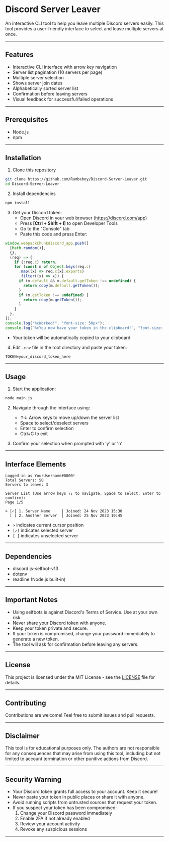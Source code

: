 # Discord Server Leaver

An interactive CLI tool to help you leave multiple Discord servers easily. This tool provides a user-friendly interface to select and leave multiple servers at once.

---

## Features

- Interactive CLI interface with arrow key navigation
- Server list pagination (10 servers per page)
- Multiple server selection
- Shows server join dates
- Alphabetically sorted server list
- Confirmation before leaving servers
- Visual feedback for successful/failed operations

---

## Prerequisites

- Node.js
- npm

---

## Installation

1. Clone this repository

```bash
git clone https://github.com/Rambeboy/Discord-Server-Leaver.git
cd Discord-Server-Leaver
```

2. Install dependencies

```bash
npm install
```

3. Get your Discord token:
   - Open Discord in your web browser (https://discord.com/app)
   - Press **[Ctrl + Shift + I]** to open Developer Tools
   - Go to the "Console" tab
   - Paste this code and press Enter:

```javascript
window.webpackChunkdiscord_app.push([
  [Math.random()],
  {},
  (req) => {
    if (!req.c) return;
    for (const m of Object.keys(req.c)
      .map((x) => req.c[x].exports)
      .filter((x) => x)) {
      if (m.default && m.default.getToken !== undefined) {
        return copy(m.default.getToken());
      }
      if (m.getToken !== undefined) {
        return copy(m.getToken());
      }
    }
  },
]);
console.log("%cWorked!", "font-size: 50px");
console.log(`%cYou now have your token in the clipboard!`, "font-size: 16px");
```

- Your token will be automatically copied to your clipboard

4. Edit `.env` file in the root directory and paste your token:

```env
TOKEN=your_discord_token_here
```

---

## Usage

1. Start the application:

```bash
node main.js
```

2. Navigate through the interface using:

   - ↑↓ Arrow keys to move up/down the server list
   - Space to select/deselect servers
   - Enter to confirm selection
   - Ctrl+C to exit

3. Confirm your selection when prompted with 'y' or 'n'

---

## Interface Elements

```
Logged in as YourUsername#0000!
Total Servers: 50
Servers to leave: 3

Server List (Use arrow keys ↑↓ to navigate, Space to select, Enter to confirm):
Page 1/5

> [✓] 1. Server Name     │ Joined: 24 Nov 2023 15:30
  [ ] 2. Another Server  │ Joined: 25 Nov 2023 10:45
```

- `>` indicates current cursor position
- `[✓]` indicates selected server
- `[ ]` indicates unselected server

---

## Dependencies

- discord.js-selfbot-v13
- dotenv
- readline (Node.js built-in)

---

## Important Notes

- Using selfbots is against Discord's Terms of Service. Use at your own risk.
- Never share your Discord token with anyone.
- Keep your token private and secure.
- If your token is compromised, change your password immediately to generate a new token.
- The tool will ask for confirmation before leaving any servers.

---

## License

This project is licensed under the MIT License - see the [LICENSE](LICENSE) file for details.

---

## Contributing

Contributions are welcome! Feel free to submit issues and pull requests.

---

## Disclaimer

This tool is for educational purposes only. The authors are not responsible for any consequences that may arise from using this tool, including but not limited to account termination or other punitive actions from Discord.

---

## Security Warning

- Your Discord token grants full access to your account. Keep it secure!
- Never paste your token in public places or share it with anyone.
- Avoid running scripts from untrusted sources that request your token.
- If you suspect your token has been compromised:
  1. Change your Discord password immediately
  2. Enable 2FA if not already enabled
  3. Review your account activity
  4. Revoke any suspicious sessions

---
